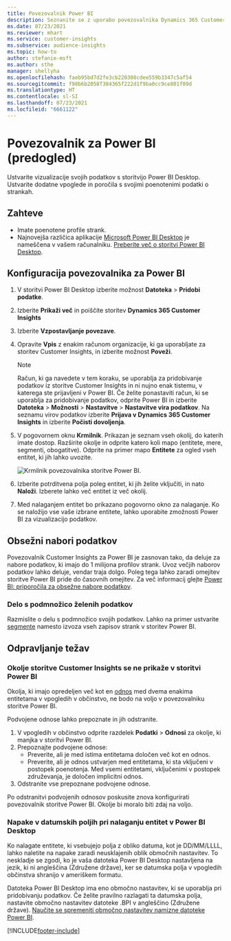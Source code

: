 ```yaml
---
title: Povezovalnik Power BI
description: Seznanite se z uporabo povezovalnika Dynamics 365 Customer Insights v storitvi Power BI.
ms.date: 07/23/2021
ms.reviewer: mhart
ms.service: customer-insights
ms.subservice: audience-insights
ms.topic: how-to
author: stefanie-msft
ms.author: sthe
manager: shellyha
ms.openlocfilehash: faeb95bd7d2fe3cb220308cdee559b3347c5af54
ms.sourcegitcommit: f98b6b2058f384365f222d1f9ba0cc9ce801f09d
ms.translationtype: HT
ms.contentlocale: sl-SI
ms.lasthandoff: 07/23/2021
ms.locfileid: "6661122"
---
```

# <a name="connector-for-power-bi-preview"></a>Povezovalnik za Power BI (predogled)

Ustvarite vizualizacije svojih podatkov s storitvijo Power BI Desktop. Ustvarite dodatne vpoglede in poročila s svojimi poenotenimi podatki o strankah.

## <a name="prerequisites"></a>Zahteve

- Imate poenotene profile strank.
- Najnovejša različica aplikacije [Microsoft Power BI Desktop](https://powerbi.microsoft.com/desktop/) je nameščena v vašem računalniku. [Preberite več o storitvi Power BI Desktop](/power-bi/desktop-what-is-desktop).

## <a name="configure-the-connector-for-power-bi"></a>Konfiguracija povezovalnika za Power BI

1. V storitvi Power BI Desktop izberite možnost **Datoteka** > **Pridobi podatke**.

1. Izberite **Prikaži več** in poiščite storitev **Dynamics 365 Customer Insights**

1. Izberite **Vzpostavljanje povezave**.

1. Opravite **Vpis** z enakim računom organizacije, ki ga uporabljate za storitev Customer Insights, in izberite možnost **Poveži**.
   > [!NOTE]
   > Račun, ki ga navedete v tem koraku, se uporablja za pridobivanje podatkov iz storitve Customer Insights in ni nujno enak tistemu, v katerega ste prijavljeni v Power BI. Če želite ponastaviti račun, ki se uporablja za pridobivanje podatkov, odprite Power BI in izberite **Datoteka** > **Možnosti** > **Nastavitve** > **Nastavitve vira podatkov**. Na seznamu virov podatkov izberite **Prijava v Dynamics 365 Customer Insights** in izberite **Počisti dovoljenja**.  

1. V pogovornem oknu **Krmilnik**. Prikazan je seznam vseh okolij, do katerih imate dostop. Razširite okolje in odprite katero koli mapo (entitete, mere, segmenti, obogatitve). Odprite na primer mapo **Entitete** za ogled vseh entitet, ki jih lahko uvozite.

   ![Krmilnik povezovalnika storitve Power BI.](media/power-bi-navigator.png "Krmilnik povezovalnika storitve Power BI")

1. Izberite potrditvena polja poleg entitet, ki jih želite vključiti, in nato **Naloži**. Izberete lahko več entitet iz več okolij.

1. Med nalaganjem entitet bo prikazano pogovorno okno za nalaganje. Ko se naložijo vse vaše izbrane entitete, lahko uporabite zmožnosti Power BI za vizualizacijo podatkov.

## <a name="large-data-sets"></a>Obsežni nabori podatkov

Povezovalnik Customer Insights za Power BI je zasnovan tako, da deluje za nabore podatkov, ki imajo do 1 milijona profilov strank. Uvoz večjih naborov podatkov lahko deluje, vendar traja dolgo. Poleg tega lahko zaradi omejitev storitve Power BI pride do časovnih omejitev. Za več informacij glejte [Power BI: priporočila za obsežne nabore podatkov](/power-bi/admin/service-premium-what-is#large-datasets). 

### <a name="work-with-a-subset-of-data"></a>Delo s podmnožico želenih podatkov

Razmislite o delu s podmnožico svojih podatkov. Lahko na primer ustvarite [segmente](segments.md) namesto izvoza vseh zapisov strank v storitev Power BI.

## <a name="troubleshooting"></a>Odpravljanje težav

### <a name="customer-insights-environment-doesnt-show-in-power-bi"></a>Okolje storitve Customer Insights se ne prikaže v storitvi Power BI

Okolja, ki imajo opredeljen več kot en [odnos](relationships.md) med dvema enakima entitetama v vpogledih v občinstvo, ne bodo na voljo v povezovalniku storitve Power BI.

Podvojene odnose lahko prepoznate in jih odstranite.

1. V vpogledih v občinstvo odprite razdelek **Podatki** > **Odnosi** za okolje, ki manjka v storitvi Power BI.
2. Prepoznajte podvojene odnose:
   - Preverite, ali je med istima entitetama določen več kot en odnos.
   - Preverite, ali je odnos ustvarjen med entitetama, ki sta vključeni v postopek poenotenja. Med vsemi entitetami, vključenimi v postopek združevanja, je določen implicitni odnos.
3. Odstranite vse prepoznane podvojene odnose.

Po odstranitvi podvojenih odnosov poskusite znova konfigurirati povezovalnik storitve Power BI. Okolje bi moralo biti zdaj na voljo.

### <a name="errors-on-date-fields-when-loading-entities-in-power-bi-desktop"></a>Napake v datumskih poljih pri nalaganju entitet v Power BI Desktop

Ko nalagate entitete, ki vsebujejo polja z obliko datuma, kot je DD/MM/LLLL, lahko naletite na napake zaradi neusklajenih oblik območnih nastavitev. To neskladje se zgodi, ko je vaša datoteka Power BI Desktop nastavljena na jezik, ki ni angleščina (Združene države), ker se datumska polja v vpogledih občinstva shranijo v ameriškem formatu.

Datoteka Power BI Desktop ima eno območno nastavitev, ki se uporablja pri pridobivanju podatkov. Če želite pravilno razlagati ta datumska polja, nastavite območno nastavitev datoteke .BPI v angleščino (Združene države). [Naučite se spremeniti območno nastavitev namizne datoteke Power BI](/power-bi/fundamentals/supported-languages-countries-regions.md#choose-the-locale-for-importing-data-into-power-bi-desktop).

[!INCLUDE[footer-include](../includes/footer-banner.md)]
